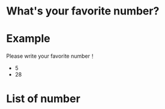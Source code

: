 # What's your favorite number?

# Example
Please write your favorite number！
- 5
- 28

# List of number

